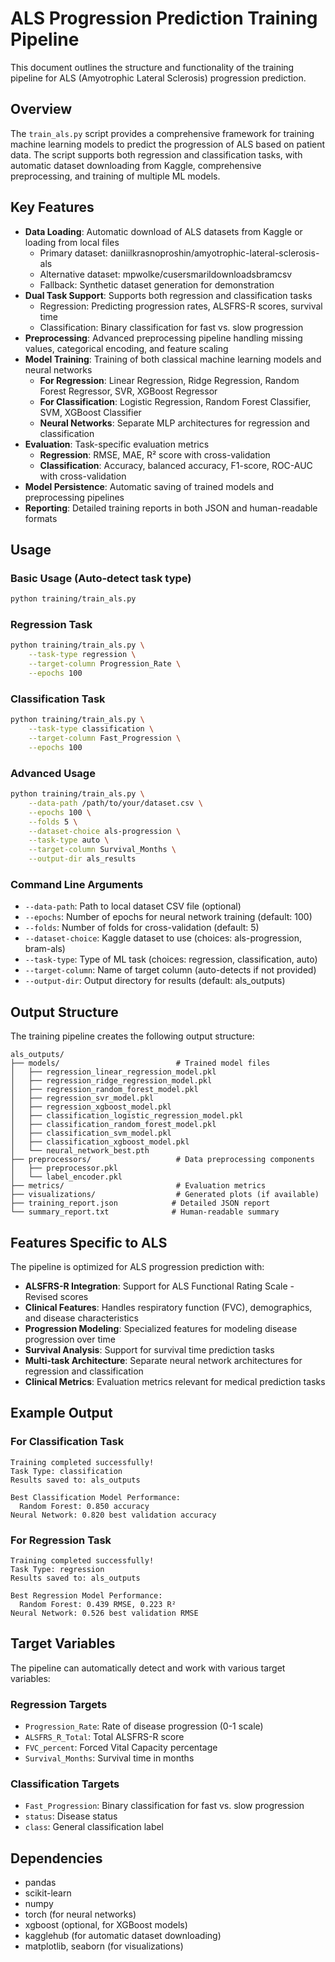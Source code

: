 # ALS Progression Prediction Training Pipeline

This document outlines the structure and functionality of the training pipeline for ALS (Amyotrophic Lateral Sclerosis) progression prediction.

## Overview

The `train_als.py` script provides a comprehensive framework for training machine learning models to predict the progression of ALS based on patient data. The script supports both regression and classification tasks, with automatic dataset downloading from Kaggle, comprehensive preprocessing, and training of multiple ML models.

## Key Features

- **Data Loading**: Automatic download of ALS datasets from Kaggle or loading from local files
  - Primary dataset: daniilkrasnoproshin/amyotrophic-lateral-sclerosis-als
  - Alternative dataset: mpwolke/cusersmarildownloadsbramcsv
  - Fallback: Synthetic dataset generation for demonstration
- **Dual Task Support**: Supports both regression and classification tasks
  - Regression: Predicting progression rates, ALSFRS-R scores, survival time
  - Classification: Binary classification for fast vs. slow progression
- **Preprocessing**: Advanced preprocessing pipeline handling missing values, categorical encoding, and feature scaling
- **Model Training**: Training of both classical machine learning models and neural networks
  - **For Regression**: Linear Regression, Ridge Regression, Random Forest Regressor, SVR, XGBoost Regressor
  - **For Classification**: Logistic Regression, Random Forest Classifier, SVM, XGBoost Classifier
  - **Neural Networks**: Separate MLP architectures for regression and classification
- **Evaluation**: Task-specific evaluation metrics
  - **Regression**: RMSE, MAE, R² score with cross-validation
  - **Classification**: Accuracy, balanced accuracy, F1-score, ROC-AUC with cross-validation
- **Model Persistence**: Automatic saving of trained models and preprocessing pipelines
- **Reporting**: Detailed training reports in both JSON and human-readable formats

## Usage

### Basic Usage (Auto-detect task type)
```bash
python training/train_als.py
```

### Regression Task
```bash
python training/train_als.py \
    --task-type regression \
    --target-column Progression_Rate \
    --epochs 100
```

### Classification Task
```bash
python training/train_als.py \
    --task-type classification \
    --target-column Fast_Progression \
    --epochs 100
```

### Advanced Usage
```bash
python training/train_als.py \
    --data-path /path/to/your/dataset.csv \
    --epochs 100 \
    --folds 5 \
    --dataset-choice als-progression \
    --task-type auto \
    --target-column Survival_Months \
    --output-dir als_results
```

### Command Line Arguments

- `--data-path`: Path to local dataset CSV file (optional)
- `--epochs`: Number of epochs for neural network training (default: 100)
- `--folds`: Number of folds for cross-validation (default: 5)
- `--dataset-choice`: Kaggle dataset to use (choices: als-progression, bram-als)
- `--task-type`: Type of ML task (choices: regression, classification, auto)
- `--target-column`: Name of target column (auto-detects if not provided)
- `--output-dir`: Output directory for results (default: als_outputs)

## Output Structure

The training pipeline creates the following output structure:
```
als_outputs/
├── models/                          # Trained model files
│   ├── regression_linear_regression_model.pkl
│   ├── regression_ridge_regression_model.pkl
│   ├── regression_random_forest_model.pkl
│   ├── regression_svr_model.pkl
│   ├── regression_xgboost_model.pkl
│   ├── classification_logistic_regression_model.pkl
│   ├── classification_random_forest_model.pkl
│   ├── classification_svm_model.pkl
│   ├── classification_xgboost_model.pkl
│   └── neural_network_best.pth
├── preprocessors/                   # Data preprocessing components
│   ├── preprocessor.pkl
│   └── label_encoder.pkl
├── metrics/                         # Evaluation metrics
├── visualizations/                  # Generated plots (if available)
├── training_report.json            # Detailed JSON report
└── summary_report.txt              # Human-readable summary
```

## Features Specific to ALS

The pipeline is optimized for ALS progression prediction with:

- **ALSFRS-R Integration**: Support for ALS Functional Rating Scale - Revised scores
- **Clinical Features**: Handles respiratory function (FVC), demographics, and disease characteristics
- **Progression Modeling**: Specialized features for modeling disease progression over time
- **Survival Analysis**: Support for survival time prediction tasks
- **Multi-task Architecture**: Separate neural network architectures for regression and classification
- **Clinical Metrics**: Evaluation metrics relevant for medical prediction tasks

## Example Output

### For Classification Task
```
Training completed successfully!
Task Type: classification
Results saved to: als_outputs

Best Classification Model Performance:
  Random Forest: 0.850 accuracy
Neural Network: 0.820 best validation accuracy
```

### For Regression Task
```
Training completed successfully!
Task Type: regression
Results saved to: als_outputs

Best Regression Model Performance:
  Random Forest: 0.439 RMSE, 0.223 R²
Neural Network: 0.526 best validation RMSE
```

## Target Variables

The pipeline can automatically detect and work with various target variables:

### Regression Targets
- `Progression_Rate`: Rate of disease progression (0-1 scale)
- `ALSFRS_R_Total`: Total ALSFRS-R score
- `FVC_percent`: Forced Vital Capacity percentage
- `Survival_Months`: Survival time in months

### Classification Targets
- `Fast_Progression`: Binary classification for fast vs. slow progression
- `status`: Disease status
- `class`: General classification label

## Dependencies

- pandas
- scikit-learn
- numpy
- torch (for neural networks)
- xgboost (optional, for XGBoost models)
- kagglehub (for automatic dataset downloading)
- matplotlib, seaborn (for visualizations)
